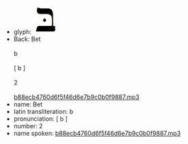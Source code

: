 - glyph: ![764203a95cfbd03c7215f2e56286a07e.png](./13.png)
- Back: Bet<br /><br />b<br /><br />[ b ]<br /><br />2<br /><br />[b88ecb4760d6f5f46d6e7b9c0b0f9887.mp3](./31.mp3)
- name: Bet<br />
- latin transliteration: b<br />
- pronunciation: [ b ]<br />
- number: 2<br />
- name spoken: [b88ecb4760d6f5f46d6e7b9c0b0f9887.mp3](./31.mp3)